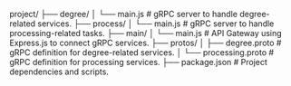 project/
├── degree/
│   └── main.js           # gRPC server to handle degree-related services.
├── process/
│   └── main.js           # gRPC server to handle processing-related tasks.
├── main/
│   └── main.js           # API Gateway using Express.js to connect gRPC services.
├── protos/
│   ├── degree.proto      # gRPC definition for degree-related services.
│   └── processing.proto  # gRPC definition for processing services.
├── package.json          # Project dependencies and scripts.
